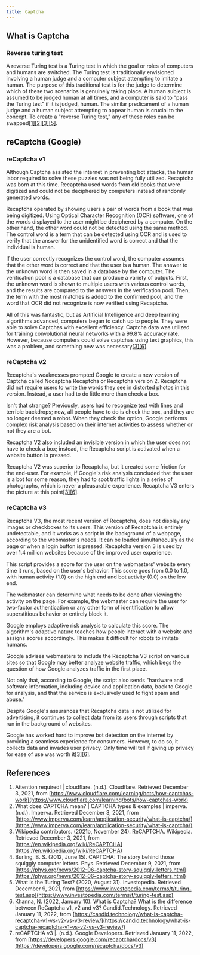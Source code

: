 ```yaml
---
title: Captcha
---
```


## What is Captcha

### Reverse turing test
A reverse Turing test is a Turing test in which the goal or roles of computers and humans are switched. The Turing test is traditionally envisioned involving a human judge and a computer subject attempting to imitate a human. The purpose of this traditional test is for the judge to determine which of these two scenarios is genuinely taking place. A human subject is assumed to be judged human at all times, and a computer is said to "pass the Turing test" if it is judged, human. The similar predicament of a human judge and a human subject attempting to appear human is crucial to the concept. To create a "reverse Turing test," any of these roles can be swapped[[1][2][3][5]](#references).

## reCaptcha (Google)

### reCaptcha v1

Although Captcha assisted the internet in preventing bot attacks, the human labor required to solve these puzzles was not being fully utilized. Recaptcha was born at this time. Recaptcha used words from old books that were digitized and could not be deciphered by computers instead of randomly generated words.

Recaptcha operated by showing users a pair of words from a book that was being digitized. Using Optical Character Recognition (OCR) software, one of the words displayed to the user might be deciphered by a computer. On the other hand, the other word could not be detected using the same method. The control word is a term that can be detected using OCR and is used to verify that the answer for the unidentified word is correct and that the individual is human.

If the user correctly recognizes the control word, the computer assumes that the other word is correct and that the user is a human. The answer to the unknown word is then saved in a database by the computer. The verification pool is a database that can produce a variety of outputs. First, the unknown word is shown to multiple users with various control words, and the results are compared to the answers in the verification pool. Then, the term with the most matches is added to the confirmed pool, and the word that OCR did not recognize is now verified using Recaptcha.

All of this was fantastic, but as Artificial Intelligence and deep learning algorithms advanced, computers began to catch up to people. They were able to solve Captchas with excellent efficiency. Captcha data was utilized for training convolutional neural networks with a 99.8% accuracy rate. However, because computers could solve captchas using text graphics, this was a problem, and something new was necessary[[3][6]](#references).

### reCaptcha v2

Recaptcha's weaknesses prompted Google to create a new version of Captcha called Nocaptcha Recaptcha or Recaptcha version 2. Recaptcha did not require users to write the words they see in distorted photos in this version. Instead, a user had to do little more than check a box.

Isn't that strange? Previously, users had to recognize text with lines and terrible backdrops; now, all people have to do is check the box, and they are no longer deemed a robot. When they check the option, Google performs complex risk analysis based on their internet activities to assess whether or not they are a bot.

Recaptcha V2 also included an invisible version in which the user does not have to check a box; instead, the Recaptcha script is activated when a website button is pressed.

Recaptcha V2 was superior to Recaptcha, but it created some friction for the end-user. For example, if Google's risk analysis concluded that the user is a bot for some reason, they had to spot traffic lights in a series of photographs, which is never a pleasurable experience. Recaptcha V3 enters the picture at this point[[3][6]](#references).

### reCaptcha v3

Recaptcha V3, the most recent version of Recaptcha, does not display any images or checkboxes to its users. This version of Recaptcha is entirely undetectable, and it works as a script in the background of a webpage, according to the webmaster's needs. It can be loaded simultaneously as the page or when a login button is pressed. Recaptcha version 3 is used by over 1.4 million websites because of the improved user experience.

This script provides a score for the user on the webmasters' website every time it runs, based on the user's behavior. This score goes from 0.0 to 1.0, with human activity (1.0) on the high end and bot activity (0.0) on the low end.

The webmaster can determine what needs to be done after viewing the activity on the page. For example, the webmaster can require the user for two-factor authentication or any other form of identification to allow superstitious behavior or entirely block it.

Google employs adaptive risk analysis to calculate this score. The algorithm's adaptive nature teaches how people interact with a website and assigns scores accordingly. This makes it difficult for robots to imitate humans.

Google advises webmasters to include the Recaptcha V3 script on various sites so that Google may better analyze website traffic, which begs the question of how Google analyzes traffic in the first place.

Not only that, according to Google, the script also sends "hardware and software information, including device and application data, back to Google for analysis, and that the service is exclusively used to fight spam and abuse."

Despite Google's assurances that Recaptcha data is not utilized for advertising, it continues to collect data from its users through scripts that run in the background of websites.

Google has worked hard to improve bot detection on the internet by providing a seamless experience for consumers. However, to do so, it collects data and invades user privacy. Only time will tell if giving up privacy for ease of use was worth it[[3][6]](#references).

## References

1. Attention required! | cloudflare. (n.d.). Cloudflare. Retrieved December 3, 2021, from [https://www.cloudflare.com/learning/bots/how-captchas-work](https://www.cloudflare.com/learning/bots/how-captchas-work)
2. What does CAPTCHA mean? | CAPTCHA types & examples | imperva. (n.d.). Imperva. Retrieved December 3, 2021, from [https://www.imperva.com/learn/application-security/what-is-captcha/](https://www.imperva.com/learn/application-security/what-is-captcha/)
3. Wikipedia contributors. (2021b, November 24). ReCAPTCHA. Wikipedia. Retrieved December 3, 2021, from [https://en.wikipedia.org/wiki/ReCAPTCHA](https://en.wikipedia.org/wiki/ReCAPTCHA)
4. Burling, B. S. (2012, June 15). CAPTCHA: The story behind those squiggly computer letters. Phys. Retrieved December 9, 2021, from [https://phys.org/news/2012-06-captcha-story-squiggly-letters.html](https://phys.org/news/2012-06-captcha-story-squiggly-letters.html)
5. What Is the Turing Test? (2020, August 31). Investopedia. Retrieved December 9, 2021, from [https://www.investopedia.com/terms/t/turing-test.asp](https://www.investopedia.com/terms/t/turing-test.asp)
6. Khanna, N. (2022, January 10). What is Captcha? What is the difference between ReCaptcha v1, v2 and v3? Candid.Technology. Retrieved January 11, 2022, from [https://candid.technology/what-is-captcha-recaptcha-v1-vs-v2-vs-v3-review/](https://candid.technology/what-is-captcha-recaptcha-v1-vs-v2-vs-v3-review/)
7. reCAPTCHA v3 |. (n.d.). Google Developers. Retrieved January 11, 2022, from [https://developers.google.com/recaptcha/docs/v3](https://developers.google.com/recaptcha/docs/v3)
